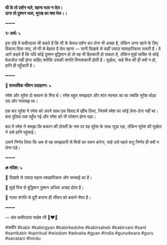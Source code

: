 **घी के तो दर्शन भले, खाना भला न तेल। \
दाना तो दुश्मन भला, मूरख का क्या मेल।।**

➖➖➖

**✨ अर्थ: ⤵**

इस दोहे में कबीरदास जी कहते हैं कि घी के केवल दर्शन कर लेना भी अच्छा है, लेकिन अगर खाने के लिए विकल्प दिया जाए, तो घी से बेहतर है तेल खाना — यानी दिखावे से कहीं ज़्यादा व्यावहारिकता ज़रूरी है। वे आगे कहते हैं कि यदि कोई दुश्मन बुद्धिमान हो तो वह भी हितकारी हो सकता है, लेकिन मूर्ख व्यक्ति से कोई मेलजोल नहीं होना चाहिए क्योंकि उसकी संगति विनाशकारी होती है। मूर्खता, चाहे मित्र की ही क्यों न हो, हानि ही पहुँचाती है।

➖➖➖

**🌾 वास्तविक जीवन उदाहरण: ⤵**

रमेश और सुरेश दो बचपन के मित्र थे। रमेश बहुत समझदार और शांत स्वभाव का था जबकि सुरेश थोड़ा उग्र और नासमझ था।

एक बार सुरेश ने रमेश को अपने साथ एक विवाद में खींच लिया, जिसमें रमेश का कोई लेना-देना नहीं था। बात पुलिस तक पहुँच गई और रमेश को भी परेशान होना पड़ा।

बाद में रमेश ने समझा कि बचपन की दोस्ती के नाम पर वह सुरेश के साथ जुड़ा रहा, लेकिन सुरेश की मूर्खता ने उसे हानि पहुंचाई।

उसने निर्णय लिया कि अब से वह समझदारी से मित्रों का चयन करेगा, चाहे उसे पहले कटु निर्णय ही क्यों न लेना पड़े।

➖➖➖

**🔥 संदेश: ⤵**

📌 दिखावे से ज़्यादा महत्व व्यवहारिकता और सच्चाई का है।

📌 मूर्ख मित्र से बुद्धिमान दुश्मन अधिक अच्छा होता है।

📌 गलत संगति से दूरी बनाना ही जीवन को बचाने जैसा है।

➖➖➖

— संत कबीरदास साहेब जी 🙏❤️💯

#कबीर #kabir #kabirgyan #kabirkedohe #kabirsaheb #kabirvani #sant #santkabir #spiritual #wisdom #advaita #gyan #india #gurudwara #guru #sanatani #hindu
